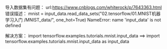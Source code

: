 导入数据集有问题：
url:https://www.cnblogs.com/whiterock/p/7643363.html
错误描述：
mnist = input_data.read_data_sets("02.tensorflow/01.MNIST机器学习入门 /MNIST_data/", one_hot=True)
NameError: name 'input_data' is not defined

解决方案：
import tensorflow.examples.tutorials.mnist.input_data ==> import tensorflow.examples.tutorials.mnist.input_data as input_data
